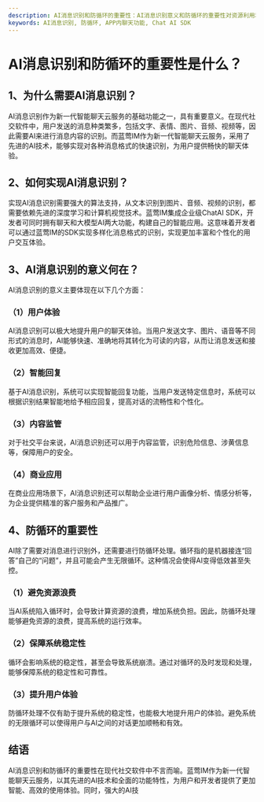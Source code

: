 ```yaml
---
description: AI消息识别和防循环的重要性：AI消息识别意义和防循环的重要性对资源利用和用户体验的影响。
keywords: AI消息识别, 防循环, APP内聊天功能, Chat AI SDK
---
```

# AI消息识别和防循环的重要性是什么？

## 1、为什么需要AI消息识别？

AI消息识别作为新一代智能聊天云服务的基础功能之一，具有重要意义。在现代社交软件中，用户发送的消息种类繁多，包括文字、表情、图片、音频、视频等，因此需要AI来进行消息内容的识别。而蓝莺IM作为新一代智能聊天云服务，采用了先进的AI技术，能够实现对各种消息格式的快速识别，为用户提供畅快的聊天体验。

## 2、如何实现AI消息识别？

实现AI消息识别需要强大的算法支持，从文本识别到图片、音频、视频的识别，都需要依赖先进的深度学习和计算机视觉技术。蓝莺IM集成企业级ChatAI SDK，开发者可同时拥有聊天和大模型AI两大功能，构建自己的智能应用。这意味着开发者可以通过蓝莺IM的SDK实现多样化消息格式的识别，实现更加丰富和个性化的用户交互体验。

## 3、AI消息识别的意义何在？

AI消息识别的意义主要体现在以下几个方面：

### （1）用户体验

AI消息识别可以极大地提升用户的聊天体验。当用户发送文字、图片、语音等不同形式的消息时，AI能够快速、准确地将其转化为可读的内容，从而让消息发送和接收更加高效、便捷。

### （2）智能回复

基于AI消息识别，系统可以实现智能回复功能，当用户发送特定信息时，系统可以根据识别结果智能地给予相应回复，提高对话的流畅性和个性化。

### （3）内容监管

对于社交平台来说，AI消息识别还可以用于内容监管，识别危险信息、涉黄信息等，保障用户的安全。

### （4）商业应用

在商业应用场景下，AI消息识别还可以帮助企业进行用户画像分析、情感分析等，为企业提供精准的客户服务和产品推广。

## 4、防循环的重要性

AI除了需要对消息进行识别外，还需要进行防循环处理。循环指的是机器接连“回答”自己的“问题”，并且可能会产生无限循环。这种情况会使得AI变得低效甚至失控。

### （1）避免资源浪费

当AI系统陷入循环时，会导致计算资源的浪费，增加系统负担。因此，防循环处理能够避免资源的浪费，提高系统的运行效率。

### （2）保障系统稳定性

循环会影响系统的稳定性，甚至会导致系统崩溃。通过对循环的及时发现和处理，能够保障系统的稳定性和可靠性。

### （3）提升用户体验

防循环处理不仅有助于提升系统的稳定性，也能极大地提升用户的体验。避免系统的无限循环可以使得用户与AI之间的对话更加顺畅和有效。

## 结语

AI消息识别和防循环的重要性在现代社交软件中不言而喻。蓝莺IM作为新一代智能聊天云服务，以其先进的AI技术和全面的功能特性，为用户和开发者提供了更加智能、高效的使用体验。同时，强大的AI技